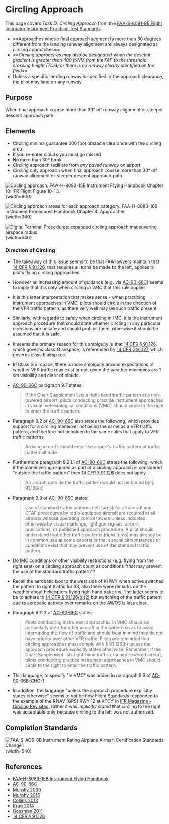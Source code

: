 # Circling Approach

This page covers *Task D. Circling Approach* from the [FAA-S-8081-9E Flight Instructor Instrument Practical Test Standards](https://www.faa.gov/training_testing/testing/acs/cfi_instrument_pts_9.pdf).

* ==Approaches whose final approach segment is more than 30 degrees different from the landing runway alignment are always designated as circling approaches==
* *==Circling approaches may also be designated when the descent gradient is greater than 400 ft/NM from the FAF to the threshold crossing height (TCH) or there is no runway clearly identified on the field==*
* Unless a specific landing runway is specified in the approach clearance, the pilot may land on any runway

## Purpose

When final approach course more than 30&#176; off runway alignment or steeper descent approach path

## Elements

* Circling minima guarantee 300 foot obstacle clearance with the circling area
* If you re-enter clouds you must go missed
* No more than 30&#176; bank
* Circling approach radii are from *any paved runway* on airport
* Circling only approach when final approach course more than 30&#176; off runway alignment or steeper descent approach path

![Circling approach. [FAA-H-8083-15B Instrument Flying Handbook](https://www.faa.gov/sites/faa.gov/files/regulations_policies/handbooks_manuals/aviation/FAA-H-8083-15B.pdf) Chapter 10: IFR Flight Figure 10-13.](/img/ifh/ifh-figure-10-13-circling-approaches.jpg){width=800}

![Circling approach areas for each approach category. [FAA-H-8083-16B Instrument Procedures Handbook](https://www.faa.gov/regulations_policies/handbooks_manuals/aviation/instrument_procedures_handbook) [Chapter 4: Approaches](https://www.faa.gov/sites/faa.gov/files/regulations_policies/handbooks_manuals/aviation/instrument_procedures_handbook/FAA-H-8083-16B_Chapter_4.pdf)](/img/iph/iph-figure-4-2-circling-approach-area.jpg){width=340}

![Digital Terminal Procedures: expanded circling approach maneuvering airspace radius](/img/tpp/dtpp-circling-radius.jpg){width=540}

### Direction of Circling

* The takeaway of this issue seems to be that FAA lawyers maintain that [14 CFR &sect; 91.126](https://www.ecfr.gov/current/title-14/chapter-I/subchapter-F/part-91/subpart-B/subject-group-ECFRe4c59b5f5506932/section-91.126), that requires all turns be made to the left, applies to pilots flying circling approaches.
* *However* an increasing amount of guidance (e.g. via [AC-90-66C](https://www.faa.gov/documentLibrary/media/Advisory_Circular/AC_90-66C.pdf)) seems to imply that it is only when circling *in VMC* that this rule applies
* It is this latter interpretation that makes sense - when practicing instrument approaches in VMC, pilots should circle in the direction of the VFR traffic pattern, as there very well may be such traffic present.
* Similarly, with regards to safely when circling in IMC, it is the instrument approach procedure that should state whether circling in any particular directions are unsafe and should prohibit them, otherwise it should be assumed that it is safe.
* It seems the primary reason for this ambiguity is that [14 CFR &sect; 91.126](https://www.ecfr.gov/current/title-14/chapter-I/subchapter-F/part-91/subpart-B/subject-group-ECFRe4c59b5f5506932/section-91.126), which governs class G airspace, is referenced by [14 CFR &sect; 91.127](https://www.ecfr.gov/current/title-14/chapter-I/subchapter-F/part-91/subpart-B/subject-group-ECFRe4c59b5f5506932/section-91.127), which governs class E airspace.
* In Class G airspace, there is more ambiguity around expectations of whether VFR traffic may exist or not, given the weather minimums are 1 sm visibility and clear of clouds.
* [AC-90-66C](https://www.faa.gov/documentLibrary/media/Advisory_Circular/AC_90-66C.pdf) paragraph 9.7 states:

    > If the Chart Supplement lists a right-hand traffic pattern at a non-towered airport, pilots conducting practice instrument approaches in visual meteorological conditions (VMC) should circle to the right to enter the traffic pattern.

* Paragraph 9.2 of [AC-90-66C](https://www.faa.gov/documentLibrary/media/Advisory_Circular/AC_90-66C.pdf) also states the following, which provides support for a circling maneuver *not* being the same as a VFR traffic pattern, and therfore not beholden to the same rules that apply to VFR traffic patterns.

    > Arriving aircraft should enter the airport's traffic pattern at traffic pattern altitude

* Furthermore paragraph 8.2.1.1 of [AC-90-66C](https://www.faa.gov/documentLibrary/media/Advisory_Circular/AC_90-66C.pdf) states the following, which, if the maneuvering required as part of a circling approach is considered "outside the traffic pattern" then [14 CFR &sect; 91.126](https://www.ecfr.gov/current/title-14/chapter-I/subchapter-F/part-91/subpart-B/subject-group-ECFRe4c59b5f5506932/section-91.126) does not apply.

    > An aircraft outside the traffic pattern would not be bound by &sect; 91.126(b)

* Paragraph 9.9 of [AC-90-66C](https://www.faa.gov/documentLibrary/media/Advisory_Circular/AC_90-66C.pdf) states:

    > Use of standard traffic patterns (left turns) for all aircraft and CTAF procedures by radio-equipped aircraft are required at all airports without operating control towers unless indicated otherwise by visual markings, light gun signals, airport publications, or published approach procedure. A pilot should understand that other traffic patterns (right turns) may already be in common use at some airports or that special circumstances or conditions exist that may prevent use of the standard traffic pattern.

* Do IMC conditions or other visibility restrictions (e.g. flying from the right seat) on a circling approach count as conditions "that may prevent the use of the standard traffic pattern"?
* Recall the aerobatic box to the west side of KHWY when active switched the pattern to right traffic for 33, also there were remarks on the weather about helicopters flying right hand patterns. The latter seems to be to adhere to [14 CFR &sect; 91.126(b)(2)](https://www.ecfr.gov/current/title-14/part-91/section-91.126#p-91.126(b)(2)) but switching of the traffic pattern due to aerobatic activity over remarks on the AWOS is less clear.
* Paragraph 9.11.3 of [AC-90-66C](https://www.faa.gov/documentLibrary/media/Advisory_Circular/AC_90-66C.pdf) states:

    > Pilots conducting instrument approaches in VMC should be particularly alert for other aircraft in the pattern so as to avoid interrupting the flow of traffic and should bear in mind they do not have priority over other VFR traffic. Pilots are reminded that circling approaches must comply with &sect; 91.126(b) unless the approach procedure explicitly states otherwise. Remember, if the Chart Supplement lists right-hand traffic at a non-towered airport, pilots conducting practice instrument approaches in VMC should circle to the right to enter the traffic pattern.

* This language, to specify "in VMC" was added in paragraph 9.6 of [AC-90-66B-CHG-1](https://www.faa.gov/documentLibrary/media/Advisory_Circular/AC_90-66B_CHG_1.pdf)
* In addition, the language "unless the approach procedure explicitly states otherwise" seems to *not* be how Flight Standards responded to the example of the RNAV (GPS) RWY 12 at KTCY in [IFR Magazine - Circling Revisited](https://www.ifr-magazine.com/system/circling-revisited/), rather it was *implicitly stated* that circling to the right was acceptable only because circling to the left was not authorized.

## Completion Standards

![[FAA-S-ACS-8B Instrument Rating Airplane Airman Certification Standards Change 1](https://www.faa.gov/sites/faa.gov/files/training_testing/testing/acs/instrument_rating_acs_change_1.pdf)](/img/instrument-acs/instrument-acs-vi-d-circling-approach.png){width=540}

## References

* [FAA-H-8083-15B Instrument Flying Handbook](https://www.faa.gov/sites/faa.gov/files/regulations_policies/handbooks_manuals/aviation/FAA-H-8083-15B.pdf)
* [AC-90-66C](https://www.faa.gov/documentLibrary/media/Advisory_Circular/AC_90-66C.pdf)
* [Murphy 2009](https://www.faa.gov/media/11911)
* [Murphy 2015](https://www.faa.gov/media/14661)
* [Collins 2013](https://www.faa.gov/media/12631)
* [Krug 2014](https://www.faa.gov/media/12381)
* [Gossman 2011](https://www.faa.gov/media/13671)
* [14 CFR &sect; 91.126](https://www.ecfr.gov/current/title-14/chapter-I/subchapter-F/part-91/subpart-B/subject-group-ECFRe4c59b5f5506932/section-91.126)